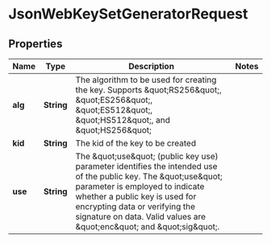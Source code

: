 

# JsonWebKeySetGeneratorRequest


## Properties

| Name | Type | Description | Notes |
|------------ | ------------- | ------------- | -------------|
|**alg** | **String** | The algorithm to be used for creating the key. Supports \&quot;RS256\&quot;, \&quot;ES256\&quot;, \&quot;ES512\&quot;, \&quot;HS512\&quot;, and \&quot;HS256\&quot; |  |
|**kid** | **String** | The kid of the key to be created |  |
|**use** | **String** | The \&quot;use\&quot; (public key use) parameter identifies the intended use of the public key. The \&quot;use\&quot; parameter is employed to indicate whether a public key is used for encrypting data or verifying the signature on data. Valid values are \&quot;enc\&quot; and \&quot;sig\&quot;. |  |



